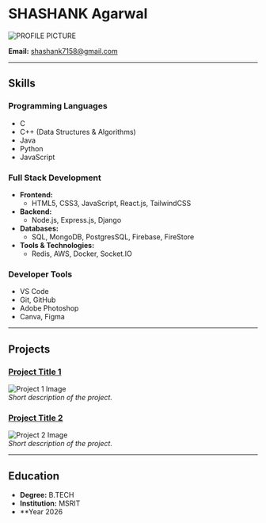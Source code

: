 # SHASHANK Agarwal
![PROFILE PICTURE](https://www.google.com/search?q=IMAGE&oq=IMAGE&gs_lcrp=EgZjaHJvbWUyBggAEEUYOTIKCAEQABixAxiABDIKCAIQABixAxiABDIKCAMQABixAxiABDIKCAQQABixAxiABDIHCAUQABiABDIKCAYQABixAxiABDIKCAcQABixAxiABDIHCAgQABiABDIKCAkQABixAxiABNIBCDEwOTVqMGo3qAIIsAIB&sourceid=chrome&ie=UTF-8#vhid=2brKLR3s5kTpPM&vssid=_AjUrZ9O4LfmnseMP4ImA2QU_36)

**Email:** [shashank7158@gmail.com](mailto:shashank7158@gmail.com)

---

## Skills

### **Programming Languages**
- C
- C++ (Data Structures & Algorithms)
- Java
- Python
- JavaScript

### **Full Stack Development**
- **Frontend:** 
  - HTML5, CSS3, JavaScript, React.js, TailwindCSS
- **Backend:** 
  - Node.js, Express.js, Django
- **Databases:** 
  - SQL, MongoDB, PostgresSQL, Firebase, FireStore
- **Tools & Technologies:**
  - Redis, AWS, Docker, Socket.IO
  
### **Developer Tools**
- VS Code
- Git, GitHub
- Adobe Photoshop
- Canva, Figma

---

## Projects

### [Project Title 1](#)
![Project 1 Image](https://www.google.com/search?q=IMAGE&oq=IMAGE&gs_lcrp=EgZjaHJvbWUyBggAEEUYOTIKCAEQABixAxiABDIKCAIQABixAxiABDIKCAMQABixAxiABDIKCAQQABixAxiABDIHCAUQABiABDIKCAYQABixAxiABDIKCAcQABixAxiABDIHCAgQABiABDIKCAkQABixAxiABNIBCDEwOTVqMGo3qAIIsAIB&sourceid=chrome&ie=UTF-8#vhid=tYmxDgFq4MrkJM&vssid=_AjUrZ9O4LfmnseMP4ImA2QU_36)  
*Short description of the project.*

### [Project Title 2](#)
![Project 2 Image](https://via.placeholder.com/150)  
*Short description of the project.*

---

## Education

- **Degree:** B.TECH
- **Institution:** MSRIT 
- **Year 2026
